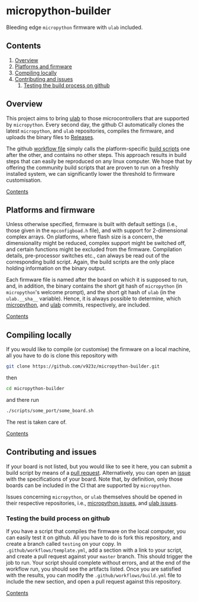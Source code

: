 # micropython-builder

Bleeding edge `micropython` firmware with `ulab` included.
## Contents

1. [Overview](#overview)
1. [Platforms and firmware](#platforms-and-firmware)
1. [Compiling locally](#compiling-locally)
1. [Contributing and issues](#contributing-and-issues)
    1. [Testing the build process on github](#testing-the-build-process-on-github)

## Overview

This project aims to bring [ulab](https://github.com/v923z/micropython-ulab/)
to those microcontrollers that are supported by `micropython`. Every second day, the github CI automatically
clones the latest `micropython`, and `ulab` repositories, compiles the firmware, and uploads the binary files to
[Releases](https://github.com/v923z/micropython-builder/releases).

The github [workflow file](https://github.com/v923z/micropython-builder/blob/main/.github/workflows/build.yml)
simply calls the platform-specific [build scripts](https://github.com/v923z/micropython-builder/tree/main/scripts)
one after the other, and contains no other steps. This approach results in build steps that can easily be
reproduced on any linux computer. We hope that by offering the community build scripts that are proven
to run on a freshly installed system, we can significantly lower the threshold to firmware customisation.

[Contents](#contents)

## Platforms and firmware

Unless otherwise specified, firmware is built with default settings (i.e., those given in the `mpconfigboad.h` file),
and with support for 2-dimensional complex arrays. On platforms, where flash size is a concern, the dimensionality
might be reduced, complex support might be switched off, and certain functions might be excluded from the firmware.
Compilation details, pre-processor switches etc., can always be read out of the corresponding build script. Again,
the build scripts are the only place holding information on the binary output.

Each firmware file is named after the board on which it is supposed to run, and, in addition, the binary contains
the short git hash of `micropython` (in `micropython`'s welcome prompt), and the short git hash of `ulab`
(in the `ulab.__sha__` variable). Hence, it is always possible to determine,
which [micropython](https://github.com/micropython/micropython/commits/master), and
[ulab](https://github.com/v923z/micropython-ulab/commits/master) commits, respectively, are included.

[Contents](#contents)

## Compiling locally

If you would like to compile (or customise) the firmware on a local machine, all you have to do is clone this repository
with

```bash
git clone https://github.com/v923z/micropython-builder.git
```

then

```bash
cd micropython-builder
```

and there run

```bash
./scripts/some_port/some_board.sh
```

The rest is taken care of.

[Contents](#contents)

## Contributing and issues

If your board is not listed, but you would like to see it here, you can submit a build script by means of a
[pull request](https://github.com/v923z/micropython-builder/pulls). Alternatively, you can open an
[issue](https://github.com/v923z/micropython-builder/issues) with the specifications of your board. Note that,
by definition, only those boards can be included in the CI that are supported by `micropython`.

Issues concerning `micropython`, or `ulab` themselves should be opened in their respective repositories, i.e.,
[micropython issues](https://github.com/micropython/micropython/issues), and
[ulab issues](https://github.com/v923z/micropython-ulab/issues).

### Testing the build process on github

If you have a script that compiles the firmware on the local computer, you can easily test it on github.
All you have to do is fork this repository, and create a branch called `testing` on your copy. In
`.github/workflows/template.yml`, add a section with a link to your script, and create a pull request
against your `master` branch. This should trigger the job to run. Your script should complete without
errors, and at the end of the workflow run, you should see the artifacts listed. Once you are satisfied
with the results, you can modify the `.github/workflows/build.yml` file to include the new section, and
open a pull request against this repository.


[Contents](#contents)
